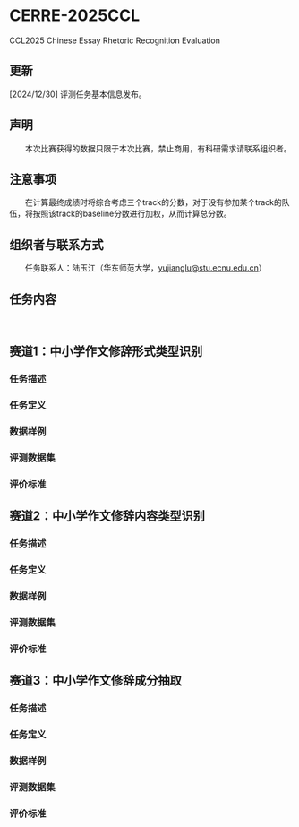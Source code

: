 # CERRE-2025CCL
CCL2025 Chinese Essay Rhetoric Recognition Evaluation


## 更新

[2024/12/30] 评测任务基本信息发布。

## 声明

  本次比赛获得的数据只限于本次比赛，禁止商用，有科研需求请联系组织者。

## 注意事项

  在计算最终成绩时将综合考虑三个track的分数，对于没有参加某个track的队伍，将按照该track的baseline分数进行加权，从而计算总分数。

## 组织者与联系方式

  任务联系人：陆玉江（华东师范大学，yujianglu@stu.ecnu.edu.cn）

## 任务内容

  

## 赛道1：中小学作文修辞形式类型识别

### 任务描述

### 任务定义

### 数据样例

### 评测数据集

### 评价标准

## 赛道2：中小学作文修辞内容类型识别

### 任务描述

### 任务定义

### 数据样例

### 评测数据集

### 评价标准

## 赛道3：中小学作文修辞成分抽取

### 任务描述

### 任务定义

### 数据样例

### 评测数据集

### 评价标准
